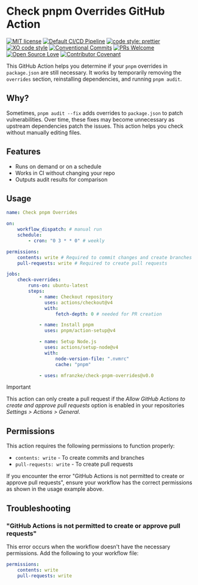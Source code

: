<!--
SPDX-FileCopyrightText: 2025 Maximilian Franzke <mfr@nzke.net>

SPDX-License-Identifier: MIT
-->

# Check pnpm Overrides GitHub Action

[![MIT license](https://img.shields.io/github/license/mfranzke/check-pnpm-overrides "license MIT badge")](https://opensource.org/licenses/mit-license.php)
[![Default CI/CD Pipeline](https://github.com/mfranzke/check-pnpm-overrides/actions/workflows/test.yml/badge.svg)](https://github.com/mfranzke/check-pnpm-overrides/actions/workflows/default.yml)
[![code style: prettier](https://img.shields.io/badge/code_style-prettier-ff69b4.svg?style=flat-square)](https://github.com/prettier/prettier)
[![XO code style](https://img.shields.io/badge/code_style-XO-5ed9c7.svg)](https://github.com/xojs/xo)
[![Conventional Commits](https://img.shields.io/badge/Conventional%20Commits-1.0.0-yellow.svg)](https://conventionalcommits.org)
[![PRs Welcome](https://img.shields.io/badge/PRs-welcome-brightgreen.svg?style=flat-square)](http://makeapullrequest.com)
[![Open Source Love](https://badges.frapsoft.com/os/v3/open-source.svg?v=103)](https://github.com/ellerbrock/open-source-badges/)
[![Contributor Covenant](https://img.shields.io/badge/Contributor%20Covenant-2.0-4baaaa.svg)](CODE-OF-CONDUCT.md)

This GitHub Action helps you determine if your `pnpm` overrides in `package.json` are still necessary.
It works by temporarily removing the `overrides` section, reinstalling dependencies, and running `pnpm audit`.

## Why?

Sometimes, `pnpm audit --fix` adds overrides to `package.json` to patch vulnerabilities.
Over time, these fixes may become unnecessary as upstream dependencies patch the issues.
This action helps you check without manually editing files.

## Features

- Runs on demand or on a schedule
- Works in CI without changing your repo
- Outputs audit results for comparison

## Usage

```yaml
name: Check pnpm Overrides

on:
    workflow_dispatch: # manual run
    schedule:
        - cron: "0 3 * * 0" # weekly

permissions:
    contents: write # Required to commit changes and create branches
    pull-requests: write # Required to create pull requests

jobs:
    check-overrides:
        runs-on: ubuntu-latest
        steps:
            - name: Checkout repository
              uses: actions/checkout@v4
              with:
                  fetch-depth: 0 # needed for PR creation

            - name: Install pnpm
              uses: pnpm/action-setup@v4

            - name: Setup Node.js
              uses: actions/setup-node@v4
              with:
                  node-version-file: ".nvmrc"
                  cache: "pnpm"

            - uses: mfranzke/check-pnpm-overrides@v0.0
```

> [!IMPORTANT]
> This action can only create a pull request if the _Allow GitHub Actions to create and approve pull requests_ option is enabled in your repositories _Settings > Actions > General_.

## Permissions

This action requires the following permissions to function properly:

- `contents: write` - To create commits and branches
- `pull-requests: write` - To create pull requests

If you encounter the error "GitHub Actions is not permitted to create or approve pull requests", ensure your workflow has the correct permissions as shown in the usage example above.

## Troubleshooting

### "GitHub Actions is not permitted to create or approve pull requests"

This error occurs when the workflow doesn't have the necessary permissions. Add the following to your workflow file:

```yaml
permissions:
    contents: write
    pull-requests: write
```
